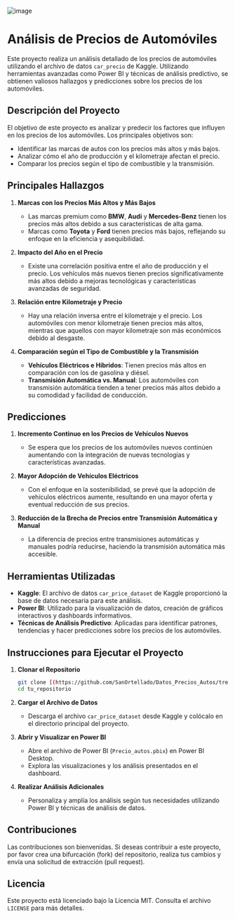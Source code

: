 ![image](https://github.com/user-attachments/assets/bbd2eb80-3693-4a97-a35b-2c1bf5ceaef5)


# Análisis de Precios de Automóviles

Este proyecto realiza un análisis detallado de los precios de automóviles utilizando el archivo de datos `car_precio` de Kaggle. Utilizando herramientas avanzadas como Power BI y técnicas de análisis predictivo, se obtienen valiosos hallazgos y predicciones sobre los precios de los automóviles.

## Descripción del Proyecto

El objetivo de este proyecto es analizar y predecir los factores que influyen en los precios de los automóviles. Los principales objetivos son:
- Identificar las marcas de autos con los precios más altos y más bajos.
- Analizar cómo el año de producción y el kilometraje afectan el precio.
- Comparar los precios según el tipo de combustible y la transmisión.

## Principales Hallazgos

1. **Marcas con los Precios Más Altos y Más Bajos**
   - Las marcas premium como **BMW**, **Audi** y **Mercedes-Benz** tienen los precios más altos debido a sus características de alta gama.
   - Marcas como **Toyota** y **Ford** tienen precios más bajos, reflejando su enfoque en la eficiencia y asequibilidad.

2. **Impacto del Año en el Precio**
   - Existe una correlación positiva entre el año de producción y el precio. Los vehículos más nuevos tienen precios significativamente más altos debido a mejoras tecnológicas y características avanzadas de seguridad.

3. **Relación entre Kilometraje y Precio**
   - Hay una relación inversa entre el kilometraje y el precio. Los automóviles con menor kilometraje tienen precios más altos, mientras que aquellos con mayor kilometraje son más económicos debido al desgaste.

4. **Comparación según el Tipo de Combustible y la Transmisión**
   - **Vehículos Eléctricos e Híbridos**: Tienen precios más altos en comparación con los de gasolina y diésel.
   - **Transmisión Automática vs. Manual**: Los automóviles con transmisión automática tienden a tener precios más altos debido a su comodidad y facilidad de conducción.

## Predicciones

1. **Incremento Continuo en los Precios de Vehículos Nuevos**
   - Se espera que los precios de los automóviles nuevos continúen aumentando con la integración de nuevas tecnologías y características avanzadas.

2. **Mayor Adopción de Vehículos Eléctricos**
   - Con el enfoque en la sostenibilidad, se prevé que la adopción de vehículos eléctricos aumente, resultando en una mayor oferta y eventual reducción de sus precios.

3. **Reducción de la Brecha de Precios entre Transmisión Automática y Manual**
   - La diferencia de precios entre transmisiones automáticas y manuales podría reducirse, haciendo la transmisión automática más accesible.

## Herramientas Utilizadas

- **Kaggle**: El archivo de datos `car_price_dataset` de Kaggle proporcionó la base de datos necesaria para este análisis.
- **Power BI**: Utilizado para la visualización de datos, creación de gráficos interactivos y dashboards informativos.
- **Técnicas de Análisis Predictivo**: Aplicadas para identificar patrones, tendencias y hacer predicciones sobre los precios de los automóviles.

## Instrucciones para Ejecutar el Proyecto

1. **Clonar el Repositorio**
   ```bash
   git clone [(https://github.com/SanOrtellado/Datos_Precios_Autos/tree/master)]
   cd tu_repositorio
   ```

2. **Cargar el Archivo de Datos**
   - Descarga el archivo `car_price_dataset` desde Kaggle y colócalo en el directorio principal del proyecto.

3. **Abrir y Visualizar en Power BI**
   - Abre el archivo de Power BI (`Precio_autos.pbix`) en Power BI Desktop.
   - Explora las visualizaciones y los análisis presentados en el dashboard.

4. **Realizar Análisis Adicionales**
   - Personaliza y amplía los análisis según tus necesidades utilizando Power BI y técnicas de análisis de datos.

## Contribuciones

Las contribuciones son bienvenidas. Si deseas contribuir a este proyecto, por favor crea una bifurcación (fork) del repositorio, realiza tus cambios y envía una solicitud de extracción (pull request).

## Licencia

Este proyecto está licenciado bajo la Licencia MIT. Consulta el archivo `LICENSE` para más detalles.

